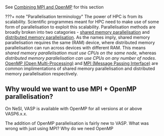 See [Combining MPI and OpenMP](https://www.vasp.at/wiki/index.php/Combining_MPI_and_OpenMP) for this section

???+ note "Parallelisation terminology"
    The power of HPC is from its scalability. Scientific programmes meant for HPC need to make use of some form of parallelisation to exploit this scalability. Parallelisation methods are broadly broken into two catagories - [shared memory parallelisation](https://nesi.github.io/hpc-intro/064-parallel/index.html#shared-memory-smp) and [distributed memory parallelisation](https://nesi.github.io/hpc-intro/064-parallel/index.html#distributed-memory-mpi). As the names imply, shared memory parallelisation requires the same (RAM) device, where distributed memory parallelisation can run across devices with different RAM. This means *shared memory parallelisation must use CPUs on the same node*, whereas *distributed memory parallelisation can use CPUs on any number of nodes*. [OpenMP (Open Multi-Processing)](https://www.openmp.org/) and [MPI (Message Passing Interface)](https://docs.nesi.org.nz/Scientific_Computing/HPC_Software_Environment/Compiling_software_on_Mahuika/#compilers-and-toolchains) are common implimentations of shared memory parallelisation and distributed memory parallelisation respectively. 


## Why would we want to use MPI + OpenMP parallelisation?
On NeSI, VASP is available with OpenMP for all versions at or above VASP6.x.x.

The addition of OpenMP parallelisation is fairly new to VASP. What was wrong with just using MPI? Why do we need OpenMP 

